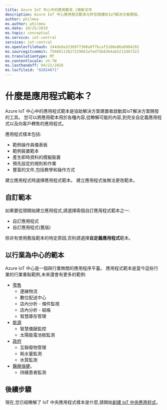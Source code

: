 ```yaml
---
title: Azure IoT 中心中的應用範本 |微軟文件
description: Azure IoT 中心應用程式範本允許您跳槽到IoT解決方案開發。
author: philmea
ms.author: philmea
ms.date: 10/25/2019
ms.topic: conceptual
ms.service: iot-central
services: iot-central
ms.openlocfilehash: 244de9a3236977308a9f7bcaf5106e86a0984201
ms.sourcegitcommit: 75089113827229663afed75b8364ab5212d67323
ms.translationtype: MT
ms.contentlocale: zh-TW
ms.lasthandoff: 04/22/2020
ms.locfileid: "82024671"
---
```

# <a name="what-are-application-templates"></a>什麼是應用程式範本？

Azure IoT 中心中的應用程式範本是協助解決方案建置者啟動其IoT解決方案開發的工具。 您可以將應用範本用於各種內容,從瞭解可能的內容,到完全自定義應用程式以及向客戶轉售的應用程式。

應用程式樣本包括:

- 範例操作員儀表板
- 範例裝置範本
- 產生即時資料的模擬裝置
- 預先設定的規則和作業
- 豐富的文件,包括教學和操作方式

建立應用程式時選擇應用程式範本。 建立應用程式後無法更改範本。

## <a name="custom-templates"></a>自訂範本

如果要從頭開始建立應用程式,請選擇兩個自訂應用程式範本之一:

- 自訂應用程式
- 自訂應用程式(舊版)

除非有使用舊版範本的特定原因,否則請選擇**自定義應用程式**範本。

## <a name="industry-focused-templates"></a>以行業為中心的範本

Azure IoT 中心是一個與行業無關的應用程序平臺。 應用程式範本是當今這些行業的行業重點範例,未來還會有更多的範例:

- [零售](../retail/overview-iot-central-retail.md)
  - 連線物流
  - 數位配送中心
  - 店內分析 - 條件監視
  - 店內分析 - 結帳
  - 智慧庫存管理
- [能源](../energy/overview-iot-central-energy.md)
  - 智慧儀錶監控
  - 太陽能電池板監測
- [政府](../government/overview-iot-central-government.md)
  - 互聯廢物管理
  - 耗水量監測
  - 水質監測
- [醫療保健](../healthcare/overview-iot-central-healthcare.md)。
  - 持續患者監測

## <a name="next-steps"></a>後續步驟

現在,您已經瞭解了 IoT 中央應用程式樣本是什麼,請開始[創建 IoT 中央應用程式](quick-deploy-iot-central.md)。
